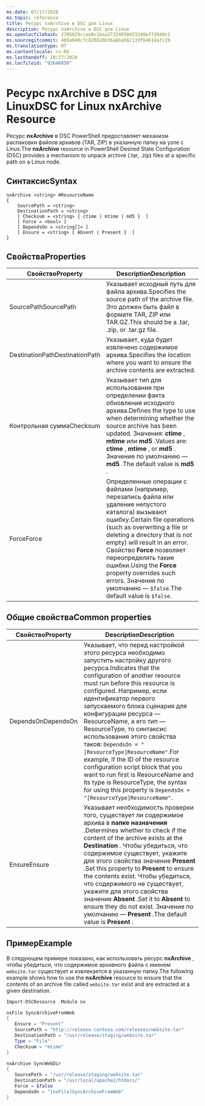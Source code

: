 ```yaml
---
ms.date: 07/17/2020
ms.topic: reference
title: Ресурс nxArchive в DSC для Linux
description: Ресурс nxArchive в DSC для Linux
ms.openlocfilehash: 2705829ccae0c1baa27324030433340e7f3949c1
ms.sourcegitcommit: 488a940c7c828820b36a6ba56c119f64614afc29
ms.translationtype: HT
ms.contentlocale: ru-RU
ms.lasthandoff: 10/27/2020
ms.locfileid: "92648850"
---
```

# <a name="dsc-for-linux-nxarchive-resource"></a><span data-ttu-id="db4ec-103">Ресурс nxArchive в DSC для Linux</span><span class="sxs-lookup"><span data-stu-id="db4ec-103">DSC for Linux nxArchive Resource</span></span>

<span data-ttu-id="db4ec-104">Ресурс **nxArchive** в DSC PowerShell предоставляет механизм распаковки файлов архивов (TAR, ZIP) в указанную папку на узле с Linux.</span><span class="sxs-lookup"><span data-stu-id="db4ec-104">The **nxArchive** resource in PowerShell Desired State Configuration (DSC) provides a mechanism to unpack archive (.tar, .zip) files at a specific path on a Linux node.</span></span>

## <a name="syntax"></a><span data-ttu-id="db4ec-105">Синтаксис</span><span class="sxs-lookup"><span data-stu-id="db4ec-105">Syntax</span></span>

```Syntax
nxArchive <string> #ResourceName
{
    SourcePath = <string>
    DestinationPath = <string>
    [ Checksum = <string> { ctime | mtime | md5 }  ]
    [ Force = <bool> ]
    [ DependsOn = <string[]> ]
    [ Ensure = <string> { Absent | Present }  ]
}
```

## <a name="properties"></a><span data-ttu-id="db4ec-106">Свойства</span><span class="sxs-lookup"><span data-stu-id="db4ec-106">Properties</span></span>

|<span data-ttu-id="db4ec-107">Свойство</span><span class="sxs-lookup"><span data-stu-id="db4ec-107">Property</span></span> |<span data-ttu-id="db4ec-108">Description</span><span class="sxs-lookup"><span data-stu-id="db4ec-108">Description</span></span> |
|---|---|
|<span data-ttu-id="db4ec-109">SourcePath</span><span class="sxs-lookup"><span data-stu-id="db4ec-109">SourcePath</span></span> |<span data-ttu-id="db4ec-110">Указывает исходный путь для файла архива.</span><span class="sxs-lookup"><span data-stu-id="db4ec-110">Specifies the source path of the archive file.</span></span> <span data-ttu-id="db4ec-111">Это должен быть файл в формате TAR, ZIP или TAR.GZ.</span><span class="sxs-lookup"><span data-stu-id="db4ec-111">This should be a .tar, .zip, or .tar.gz file.</span></span> |
|<span data-ttu-id="db4ec-112">DestinationPath</span><span class="sxs-lookup"><span data-stu-id="db4ec-112">DestinationPath</span></span> |<span data-ttu-id="db4ec-113">Указывает, куда будет извлечено содержимое архива.</span><span class="sxs-lookup"><span data-stu-id="db4ec-113">Specifies the location where you want to ensure the archive contents are extracted.</span></span> |
|<span data-ttu-id="db4ec-114">Контрольная сумма</span><span class="sxs-lookup"><span data-stu-id="db4ec-114">Checksum</span></span> |<span data-ttu-id="db4ec-115">Указывает тип для использования при определении факта обновления исходного архива.</span><span class="sxs-lookup"><span data-stu-id="db4ec-115">Defines the type to use when determining whether the source archive has been updated.</span></span> <span data-ttu-id="db4ec-116">Значения: **ctime** , **mtime** или **md5** .</span><span class="sxs-lookup"><span data-stu-id="db4ec-116">Values are: **ctime** , **mtime** , or **md5** .</span></span> <span data-ttu-id="db4ec-117">Значение по умолчанию — **md5** .</span><span class="sxs-lookup"><span data-stu-id="db4ec-117">The default value is **md5** .</span></span> |
|<span data-ttu-id="db4ec-118">Force</span><span class="sxs-lookup"><span data-stu-id="db4ec-118">Force</span></span> |<span data-ttu-id="db4ec-119">Определенные операции с файлами (например, перезапись файла или удаление непустого каталога) вызывают ошибку.</span><span class="sxs-lookup"><span data-stu-id="db4ec-119">Certain file operations (such as overwriting a file or deleting a directory that is not empty) will result in an error.</span></span> <span data-ttu-id="db4ec-120">Свойство **Force** позволяет переопределять такие ошибки.</span><span class="sxs-lookup"><span data-stu-id="db4ec-120">Using the **Force** property overrides such errors.</span></span> <span data-ttu-id="db4ec-121">Значение по умолчанию — `$false`.</span><span class="sxs-lookup"><span data-stu-id="db4ec-121">The default value is `$false`.</span></span> |

## <a name="common-properties"></a><span data-ttu-id="db4ec-122">Общие свойства</span><span class="sxs-lookup"><span data-stu-id="db4ec-122">Common properties</span></span>

|<span data-ttu-id="db4ec-123">Свойство</span><span class="sxs-lookup"><span data-stu-id="db4ec-123">Property</span></span> |<span data-ttu-id="db4ec-124">Description</span><span class="sxs-lookup"><span data-stu-id="db4ec-124">Description</span></span> |
|---|---|
|<span data-ttu-id="db4ec-125">DependsOn</span><span class="sxs-lookup"><span data-stu-id="db4ec-125">DependsOn</span></span> |<span data-ttu-id="db4ec-126">Указывает, что перед настройкой этого ресурса необходимо запустить настройку другого ресурса.</span><span class="sxs-lookup"><span data-stu-id="db4ec-126">Indicates that the configuration of another resource must run before this resource is configured.</span></span> <span data-ttu-id="db4ec-127">Например, если идентификатор первого запускаемого блока сценария для конфигурации ресурса — ResourceName, а его тип — ResourceType, то синтаксис использования этого свойства таков: `DependsOn = "[ResourceType]ResourceName"`.</span><span class="sxs-lookup"><span data-stu-id="db4ec-127">For example, if the ID of the resource configuration script block that you want to run first is ResourceName and its type is ResourceType, the syntax for using this property is `DependsOn = "[ResourceType]ResourceName"`.</span></span> |
|<span data-ttu-id="db4ec-128">Ensure</span><span class="sxs-lookup"><span data-stu-id="db4ec-128">Ensure</span></span> |<span data-ttu-id="db4ec-129">Указывает необходимость проверки того, существует ли содержимое архива в **папке назначения** .</span><span class="sxs-lookup"><span data-stu-id="db4ec-129">Determines whether to check if the content of the archive exists at the **Destination** .</span></span> <span data-ttu-id="db4ec-130">Чтобы убедиться, что содержимое существует, укажите для этого свойства значение **Present** .</span><span class="sxs-lookup"><span data-stu-id="db4ec-130">Set this property to **Present** to ensure the contents exist.</span></span> <span data-ttu-id="db4ec-131">Чтобы убедиться, что содержимого не существует, укажите для этого свойства значение **Absent** .</span><span class="sxs-lookup"><span data-stu-id="db4ec-131">Set it to **Absent** to ensure they do not exist.</span></span> <span data-ttu-id="db4ec-132">Значение по умолчанию — **Present** .</span><span class="sxs-lookup"><span data-stu-id="db4ec-132">The default value is **Present** .</span></span> |

## <a name="example"></a><span data-ttu-id="db4ec-133">Пример</span><span class="sxs-lookup"><span data-stu-id="db4ec-133">Example</span></span>

<span data-ttu-id="db4ec-134">В следующем примере показано, как использовать ресурс **nxArchive** , чтобы убедиться, что содержимое архивного файла с именем `website.tar` существует и извлекается в указанную папку.</span><span class="sxs-lookup"><span data-stu-id="db4ec-134">The following example shows how to use the **nxArchive** resource to ensure that the contents of an archive file called `website.tar` exist and are extracted at a given destination.</span></span>

```powershell
Import-DSCResource -Module nx

nxFile SyncArchiveFromWeb
{
   Ensure = "Present"
   SourcePath = "http://release.contoso.com/releases/website.tar"
   DestinationPath = "/usr/release/staging/website.tar"
   Type = "File"
   Checksum = "mtime"
}

nxArchive SyncWebDir
{
   SourcePath = "/usr/release/staging/website.tar"
   DestinationPath = "/usr/local/apache2/htdocs/"
   Force = $false
   DependsOn = "[nxFile]SyncArchiveFromWeb"
}
```
